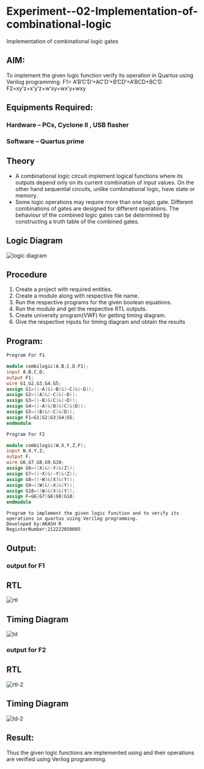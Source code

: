# Experiment--02-Implementation-of-combinational-logic
Implementation of combinational logic gates
 
## AIM:
To implement the given logic function verify its operation in Quartus using Verilog programming.
 F1= A’B’C’D’+AC’D’+B’CD’+A’BCD+BC’D
F2=xy’z+x’y’z+w’xy+wx’y+wxy
 
 
 
## Equipments Required:
### Hardware – PCs, Cyclone II , USB flasher
### Software – Quartus prime


## Theory
+ A combinational logic circuit implement logical functions where its outputs depend only on its current combination of input values. On the other hand sequential circuits, unlike combinational logic, have state or memory.
+ Some logic operations may require more than one logic gate. Different combinations of gates are designed for different operations. The behaviour of the combined logic gates can be determined by constructing a truth table of the combined gates.

## Logic Diagram
![logic diagram](https://user-images.githubusercontent.com/130548870/234523906-0663ec62-983e-4177-b638-d092239a7c02.png)



## Procedure
1. Create a project with required entities.
2. Create a module along with respective file name.
3. Run the respective programs for the given boolean equations.
4. Run the module and get the respective RTL outputs.
5. Create university program(VWF) for getting timing diagram.
6. Give the respective inputs for timing diagram and obtain the results
## Program:
```verilog
Program For F1

module combilogic(A,B,C,D,F1);
input A,B,C,D;
output F1;
wire G1,G2,G3,G4,G5;
assign G1=((~A)&(~B)&(~C)&(~D));
assign G2=((A)&(~C)&(~D));
assign G3=((~B)&(C)&(~D));
assign G4=((~A)&(B)&(C)&(D));
assign G5=((B)&(~C)&(D));
assign F1=G1|G2|G3|G4|G5;
endmodule
```
```verilog
Program For F2

module combilogic(W,X,Y,Z,F);
input W,X,Y,Z;
output F;
wire G6,G7,G8,G9,G10;
assign G6=((X)&(~Y)&(Z));
assign G7=((~X)&(~Y)&(Z));
assign G8=((~W)&(X)&(Y));
assign G9=((W)&(~X)&(Y)); 
assign G10=((W)&(X)&(Y));
assign F=G6|G7|G8|G9|G10;
endmodule
```


```
Program to implement the given logic function and to verify its operations in quartus using Verilog programming.
Developed by:AKASH R 
RegisterNumber:212222050005  
```


## Output:
### output for F1
## RTL
![rtl](https://user-images.githubusercontent.com/130548870/234524817-642aba98-e83f-4b77-be06-9bc327c390ed.png)

## Timing Diagram
![td](https://user-images.githubusercontent.com/130548870/234524832-e4e01651-1e34-410b-8c82-d83c44059686.png)

### output for F2
## RTL
![rtl-2](https://user-images.githubusercontent.com/130548870/234524856-cb4e681d-d5a1-44e9-b1b7-6d70ab9531f8.png)

## Timing Diagram
![td-2](https://user-images.githubusercontent.com/130548870/234524888-c969cf97-9016-44f2-9849-8e1b3db59264.png)

## Result:
Thus the given logic functions are implemented using  and their operations are verified using Verilog programming.
